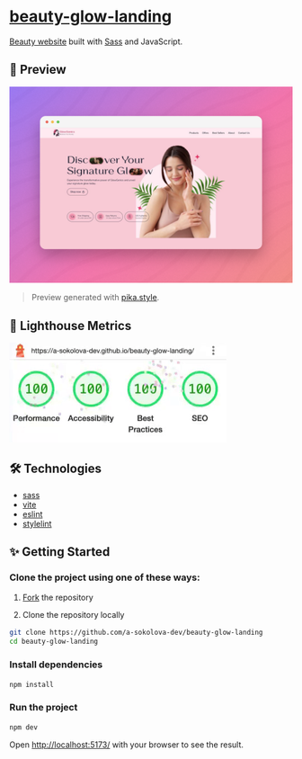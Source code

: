 # [beauty-glow-landing][web-url]

[Beauty website][web-url] built with [Sass] and JavaScript.

## 🚀 Preview

![preview](preview.png)

> Preview generated with [pika.style](https://pika.style/).

[web-url]: https://a-sokolova-dev.github.io/beauty-glow-landing/
[Sass]: https://sass-lang.com/

## 🎯 Lighthouse Metrics

![](lighthouse.gif)

## 🛠️ Technologies

- [sass](https://sass-lang.com/)
- [vite](https://vitejs.dev/)
- [eslint](https://eslint.org/)
- [stylelint](https://stylelint.io/)

## ✨ Getting Started

### Clone the project using one of these ways:

1. [Fork](https://github.com/a-sokolova-dev/beauty-glow-landing/fork) the repository

2. Clone the repository locally

```bash
git clone https://github.com/a-sokolova-dev/beauty-glow-landing
cd beauty-glow-landing
```

### Install dependencies

```bash
npm install
```

### Run the project

```bash
npm dev
```

Open [http://localhost:5173/](http://localhost:5173/) with your browser to see the result.
